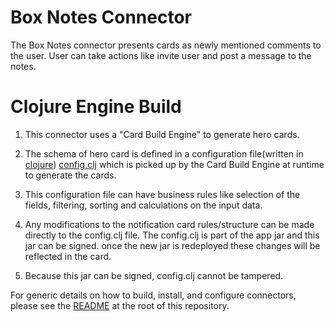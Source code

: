 # Box Notes Connector

The Box Notes connector presents cards as newly mentioned comments to the user. User can take actions like invite user and post a message to the notes.

# Clojure Engine Build

1. This connector uses a "Card Build Engine" to generate hero cards.

2. The schema of hero card is defined in a configuration file(written in [clojure](https://clojure.org/)) [config.clj](/src/main/resources/config.clj) which is picked up by the Card Build Engine at runtime to generate the cards.

3. This configuration file can have business rules like selection of the fields, filtering, sorting and calculations on the input data.

4. Any modifications to the notification card rules/structure can be made directly to the config.clj file. The config.clj is part of the app jar and this jar can be signed. once the new jar is redeployed these changes will be reflected in the card.

5. Because this jar can be signed, config.clj cannot be tampered. 

For generic details on how to build, install, and configure connectors, please see the [README](https://github.com/vmware/connectors-workspace-one/blob/master/README.md) at the root of this repository.
